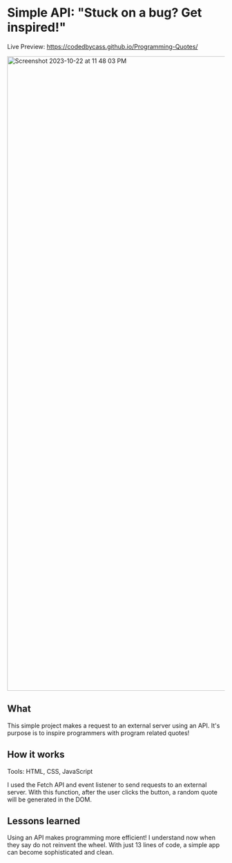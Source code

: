 # Simple API: "Stuck on a bug? Get inspired!" 

Live Preview: https://codedbycass.github.io/Programming-Quotes/

<img width="1468" alt="Screenshot 2023-10-22 at 11 48 03 PM" src="https://github.com/codedbycass/Programming-Quotes/assets/122684139/333e9806-7350-4739-bbe5-581050c7f842">

## What

This simple project makes a request to an external server using an API. It's purpose is to inspire programmers with program related quotes!

## How it works
Tools: HTML, CSS, JavaScript

I used the Fetch API and event listener to send requests to an external server. With this function, after the user clicks the button, a random quote will be generated in the DOM.

## Lessons learned
Using an API makes programming more efficient! I understand now when they say do not reinvent the wheel. With just 13 lines of code, a simple app can become sophisticated and clean.

